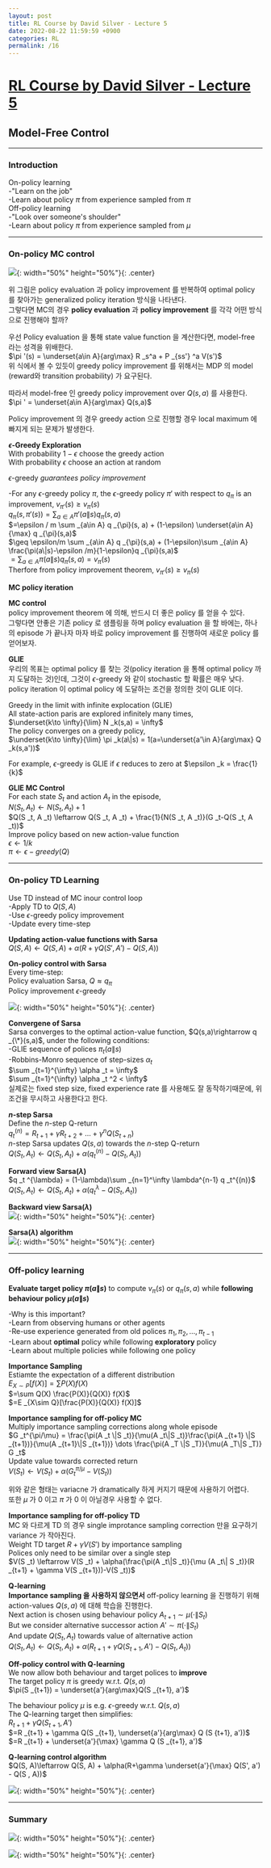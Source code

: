 ```yaml
---
layout: post
title: RL Course by David Silver - Lecture 5
date: 2022-08-22 11:59:59 +0900
categories: RL
permalink: /16
---
```


# [RL Course by David Silver - Lecture 5](https://www.youtube.com/watch?v=0g4j2k_Ggc4&list=PLqYmG7hTraZDM-OYHWgPebj2MfCFzFObQ&index=5)


## Model-Free Control

---

### Introduction

On-policy learning <br>
-"Learn on the job" <br>
-Learn about policy $\pi$ from experience sampled from $\pi$ <br>
Off-policy learning <br>
-"Look over someone's shoulder" <br>
-Learn about policy $\pi$ from experience sampled from $\mu$ <br>

---

### On-policy MC control

![](/public/img/2022-08-22-RLCoursebyDavidSilver-Lecture5/1.png){: width="50%" height="50%"}{: .center} <br>

위 그림은 policy evaluation 과 policy improvement 를 반복하여 optimal policy 를 찾아가는 generalized policy iteration 방식을 나타낸다. <br>
그렇다면 MC의 경우 **policy evaluation** 과 **policy improvement** 를 각각 어떤 방식으로 진행해야 할까?

우선 Policy evaluation 을 통해 state value function 을 계산한다면, model-free 라는 성격을 위배한다. <br>
$\pi '(s) = \underset{a\in A}{arg\max} R _s^a + P _{ss'} ^a V(s')$ <br>
위 식에서 볼 수 있듯이 greedy policy improvement 를 위해서는 MDP 의 model (reward와 transition probability) 가 요구된다. <br>

따라서 model-free 인 greedy policy improvement over $Q(s,a)$ 를 사용한다. <br>
$\pi ' = \underset{a\in A}{arg\max} Q(s,a)$ <br>

Policy improvement 의 경우 greedy action 으로 진행할 경우 local maximum 에 빠지게 되는 문제가 발생한다. <br>

**$\epsilon$-Greedy Exploration** <br>
With probability $1-\epsilon$ choose the greedy action <br>
With probability $\epsilon$ choose an action at random <br>

$\epsilon$-greedy *guarantees policy improvement* <br>

-For any $\epsilon$-greedy policy $\pi$, the $\epsilon$-greedy policy $\pi '$ with respect to $q _{\pi}$ is an improvement, $v _{\pi '}(s) \geq v _{\pi}(s)$ <br>
$q _{\pi}(s, \pi '(s))=\sum _{a\in A} \pi '(a\|s)q _{\pi}(s,a)$ <br>
$=\epsilon / m \sum _{a\in A} q _{\pi}(s, a) + (1-\epsilon) \underset{a\in A}{\max} q _{\pi}(s,a)$ <br>
$\geq \epsilon/m \sum _{a\in A} q _{\pi}(s,a) + (1-\epsilon)\sum _{a\in A} \frac{\pi(a\|s)-\epsilon /m}{1-\epsilon}q _{\pi}(s,a)$ <br>
$=\sum _{a\in A}\pi(a\|s)q _{\pi}(s,a)=v _{\pi}(s)$ <br>
Therfore from policy improvement theorem, $v _{\pi '}(s) \geq v _{\pi}(s)$ <br>

**MC policy iteration** <br>

**MC control** <br>
policy improvement theorem 에 의해, 반드시 더 좋은 policy 를 얻을 수 있다. <br>
그렇다면 안좋은 기존 policy 로 샘플링을 하며 policy evaluation 을 할 바에는, 하나의 episode 가 끝나자 마자 바로 policy improvement 를 진행하여 새로운 policy 를 얻어보자. <br>

**GLIE** <br>
우리의 목표는 optimal policy 를 찾는 것(policy iteration 을 통해 optimal policy 까지 도달하는 것)인데, 그것이 $\epsilon$-greedy 와 같이 stochastic 할 확률은 매우 낮다. <br>
policy iteration 이 optimal policy 에 도달하는 조건을 정의한 것이 GLIE 이다. <br>

Greedy in the limit with infinite explocation (GLIE) <br>
All state-action paris are explored infinitely many times, <br>
$\underset{k\to \infty}{\lim} N _k(s,a) = \infty$ <br>
The policy converges on a greedy policy, <br>
$\underset{k\to \infty}{\lim} \pi _k(a\|s) = 1(a=\underset{a'\in A}{arg\max} Q _k(s,a'))$ <br>

For example, $\epsilon$-greedy is GLIE if $\epsilon$ reduces to zero at $\epsilon _k = \frac{1}{k}$ <br>

**GLIE MC Control** <br>
For each state $S _t$ and action $A _t$ in the episode, <br>
$N(S _t, A _t) \leftarrow N(S _t, A _t) + 1$ <br>
$Q(S _t, A _t) \leftarrow Q(S _t, A _t) + \frac{1}{N(S _t, A _t)}(G _t-Q(S _t, A _t))$ <br>
Improve policy based on new action-value function <br>
$\epsilon \leftarrow 1/k$ <br>
$\pi \leftarrow \epsilon - greedy(Q)$ <br>

---

### On-policy TD Learning

Use TD instead of MC inour control loop <br>
-Apply TD to $Q(S,A)$ <br>
-Use $\epsilon$-greedy policy improvement <br>
-Update every time-step <br>

**Updating action-value functions with Sarsa** <br>
$Q(S,A) \leftarrow Q(S,A) + \alpha (R + \gamma Q(S',A')-Q(S,A))$ <br>

**On-policy control with Sarsa** <br>
Every time-step: <br>
Policy evaluation Sarsa, $Q\approx q _{\pi}$ <br>
Policy improvement $\epsilon$-greedy <br>

![](/public/img/2022-08-22-RLCoursebyDavidSilver-Lecture5/2.png){: width="50%" height="50%"}{: .center} <br>

**Convergene of Sarsa** <br>
Sarsa converges to the optimal action-value function, $Q(s,a)\rightarrow q _{\*}(s,a)$, under the following conditions: <br>
-GLIE sequence of polices $\pi _t(a\|s)$ <br>
-Robbins-Monro sequence of step-sizes $\alpha _t$ <br>
$\sum _{t=1}^{\infty} \alpha _t = \infty$ <br>
$\sum _{t=1}^{\infty} \alpha _t ^2 < \infty$ <br>
실제로는 fixed step size, fixed experience rate 를 사용해도 잘 동작하기때문에, 위 조건을 무시하고 사용한다고 한다. <br>

**$n$-step Sarsa** <br>
Define the $n$-step Q-return <br>
$q _t^{(n)}=R _{t+1} + \gamma R _{t+2} + \dots + \gamma ^n Q (S _{t+n})$ <br>
$n$-step Sarsa updates $Q(s,a)$ towards the $n$-step Q-return <br>
$Q(S _t, A _t) \leftarrow Q(S _t, A _t) + \alpha (q _t ^{(n)}-Q(S _t, A _t))$ <br>

**Forward view Sarsa($\lambda$)** <br>
$q _t ^{\lambda} = (1-\lambda)\sum _{n=1}^\infty \lambda^{n-1} q _t^{(n)}$ <br>
$Q(S _t, A _t) \leftarrow Q(S _t, A _t) + \alpha(q _t ^\lambda - Q(S _t, A _t))$ <br>

**Backward view Sarsa($\lambda$)** <br>
![](/public/img/2022-08-22-RLCoursebyDavidSilver-Lecture5/3.png){: width="50%" height="50%"}{: .center} <br>

**Sarsa($\lambda$) algorithm** <br>
![](/public/img/2022-08-22-RLCoursebyDavidSilver-Lecture5/4.png){: width="50%" height="50%"}{: .center} <br>

---

### Off-policy learning

**Evaluate target policy $\pi(a\|s)$** to compute $v _{\pi}(s)$ or $q _{\pi}(s,a)$ while **following behaviour policy $\mu(a\|s)$** <br>

-Why is this important? <br>
-Learn from observing humans or other agents <br>
-Re-use experience generated from old polices $\pi _1, \pi _2, \dots, \pi _{t-1}$ <br>
-Learn about **optimal** policy while following **exploratory** policy <br>
-Learn about multiple policies while following one policy <br>

**Importance Sampling** <br>
Estiamte the expectation of a different distribution <br>
$E _{X\sim P}[f(X)] = \sum P(X) f(X)$ <br>
$=\sum Q(X) \frac{P(X)}{Q(X)} f(X)$ <br>
$=E _{X\sim Q}[\frac{P(X)}{Q(X)} f(X)]$ <br>

**Importance sampling for off-policy MC** <br>
Multiply importance sampling corrections along whole episode <br>
$G _t^{\pi/\mu} = \frac{\pi(A _t \|S _t)}{\mu(A _t\|S _t)}\frac{\pi(A _{t+1} \|S _{t+1})}{\mu(A _{t+1}\|S _{t+1})} \dots \frac{\pi(A _T \|S _T)}{\mu(A _T\|S _T)} G _t$ <br>
Update value towards corrected return <br>
$V(S _t) \leftarrow V(S _t) + \alpha(G _t^{\pi / \mu}-V(S _t))$ <br>

위와 같은 형태는 variacne 가 dramatically 하게 커지기 때문에 사용하기 어렵다. <br>
또한 $\mu$ 가 0 이고 $\pi$ 가 0 이 아닐경우 사용할 수 없다.

**Importance sampling for off-policy TD** <br>
MC 와 다르게 TD 의 경우 single improtance sampling correction 만을 요구하기 variance 가 작아진다. <br>
Weight TD target $R + \gamma V(S')$ by importance sampling <br>
Polices only need to be similar over a single step<br>
$V(S _t) \leftarrow V(S _t) + \alpha(\frac{\pi(A _t\|S _t)}{\mu (A _t\| S _t)}(R _{t+1} + \gamma V(S _{t+1}))-V(S _t))$ <br>

**Q-learning** <br>
**Importance sampling 을 사용하지 않으면서** off-policy learning 을 진행하기 위해 action-values $Q(s,a)$ 에 대해 학습을 진행한다. <br>
Next action is chosen using behaviour policy $A _{t+1}\sim \mu(\cdot \|S _t)$ <br>
But we consider alternative successor action $A' \sim \pi(\cdot \|S _t)$ <br>
And update $Q(S _t, A _t)$ towards value of alternative action <br>
$Q(S _t, A _t)\leftarrow Q(S _t, A _t) + \alpha(R _{t+1}+\gamma Q(S _{t+1}, A') - Q(S _t, A _t))$ <br>


**Off-policy control with Q-learning** <br>
We now allow both behaviour and target polices to **improve** <br>
The target policy $\pi$ is greedy w.r.t. $Q(s,a)$ <br>
$\pi(S _{t+1}) = \underset{a'}{arg\max}Q(S _{t+1}, a')$ <br>

The behaviour policy $\mu$ is e.g. $\epsilon$-greedy w.r.t. $Q(s,a)$ <br>
The Q-learning target then simplifies: <br>
$R _{t+1} + \gamma Q(S _{t+1}, A')$ <br>
$=R _{t+1} + \gamma Q(S _{t+1}, \underset{a'}{arg\max} Q (S {t+1}, a'))$ <br>
$=R _{t+1} + \underset{a'}{\max} \gamma Q (S _{t+1}, a')$ <br>

**Q-learning control algorithm** <br>
$Q(S, A)\leftarrow Q(S, A) + \alpha(R+\gamma \underset{a'}{\max} Q(S', a') - Q(S , A))$ <br>

![](/public/img/2022-08-22-RLCoursebyDavidSilver-Lecture5/5.png){: width="50%" height="50%"}{: .center} <br>

---

### Summary

![](/public/img/2022-08-22-RLCoursebyDavidSilver-Lecture5/6.png){: width="50%" height="50%"}{: .center} <br>

![](/public/img/2022-08-22-RLCoursebyDavidSilver-Lecture5/7.png){: width="50%" height="50%"}{: .center} <br>
